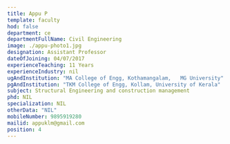 ```yaml
---
title: Appu P
template: faculty
hod: false
department: ce
departmentFullName: Civil Engineering
image: ./appu-photo1.jpg
designation: Assistant Professor
dateOfJoining: 04/07/2017
experienceTeaching: 11 Years
experienceIndustry: nil
ugAndInstitution: "MA College of Engg, Kothamangalam,   MG University"
pgAndInstitution: "TKM College of Engg, Kollam, University of Kerala"
subject: Structural Engineering and construction management
phd: NIL
specialization: NIL
otherData: "NIL"
mobileNumber: 9895919280
mailid: appuklm@gmail.com
position: 4
---
```

